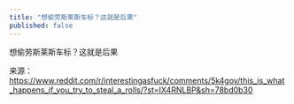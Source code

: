 ```yaml
---
title: "想偷劳斯莱斯车标？这就是后果"
published: false
---
```

想偷劳斯莱斯车标？这就是后果

来源：https://www.reddit.com/r/interestingasfuck/comments/5k4gov/this_is_what_happens_if_you_try_to_steal_a_rolls/?st=IX4RNLBP&sh=78bd0b30